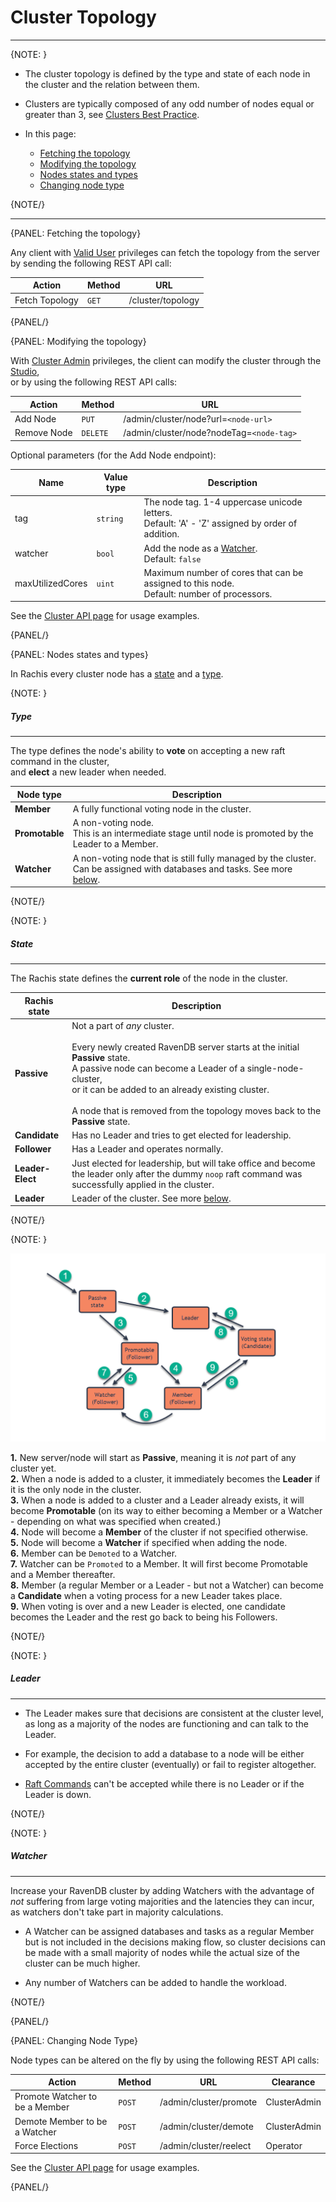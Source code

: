 # Cluster Topology
---

{NOTE: }

* The cluster topology is defined by the type and state of each node in the cluster and the relation between them.  

* Clusters are typically composed of any odd number of nodes equal or greater than 3, see [Clusters Best Practice](../../../server/clustering/cluster-best-practice-and-configuration).  

* In this page:
    * [Fetching the topology](../../../server/clustering/rachis/cluster-topology#fetching-the-topology)
    * [Modifying the topology](../../../server/clustering/rachis/cluster-topology#modifying-the-topology)
    * [Nodes states and types](../../../server/clustering/rachis/cluster-topology#nodes-states-and-types)
    * [Changing node type](../../../server/clustering/rachis/cluster-topology#changing-node-type)  

{NOTE/}

---

{PANEL: Fetching the topology}

Any client with [Valid User](../../security/authorization/security-clearance-and-permissions#user) privileges can fetch the topology from the server
by sending the following REST API call:

| Action         | Method   | URL               |
|----------------|----------|-------------------|
| Fetch Topology | `GET`    | /cluster/topology |

{PANEL/}

{PANEL: Modifying the topology}

With [Cluster Admin](../../../server/security/authorization/security-clearance-and-permissions#cluster-admin) privileges, 
the client can modify the cluster through the [Studio](../../../studio/cluster/cluster-view#cluster-view-operations),  
or by using the following REST API calls:  

| Action      | Method   | URL                                      |
|-------------|----------|------------------------------------------|
| Add Node    | `PUT`    | /admin/cluster/node?url=`<node-url>`     |
| Remove Node | `DELETE` | /admin/cluster/node?nodeTag=`<node-tag>` |

Optional parameters (for the Add Node endpoint):

| Name             | Value type   | Description                                                                                                  |
|------------------|--------------|--------------------------------------------------------------------------------------------------------------|
| tag              | `string`     | The node tag. 1-4 uppercase unicode letters.<br>Default: 'A' - 'Z' assigned by order of addition.            |
| watcher          | `bool`       | Add the node as a [Watcher](../../../server/clustering/rachis/cluster-topology#watcher).<br>Default: `false` |
| maxUtilizedCores | `uint`       | Maximum number of cores that can be assigned to this node.<br>Default: number of processors.                 |

See the [Cluster API page](../../../server/clustering/cluster-api) for usage examples.

{PANEL/}

{PANEL: Nodes states and types}

In Rachis every cluster node has a [state](../../../server/clustering/rachis/cluster-topology#state) and a [type](../../../server/clustering/rachis/cluster-topology#type).  

{NOTE: }

##### Type
---

The type defines the node's ability to **vote** on accepting a new raft command in the cluster,  
and **elect** a new leader when needed.  

| Node type      | Description                                                                                                                                                                                |
|----------------|--------------------------------------------------------------------------------------------------------------------------------------------------------------------------------------------|
| **Member**     | A fully functional voting node in the cluster.                                                                                                                                             |
| **Promotable** | A non-voting node. <br/>This is an intermediate stage until node is promoted by the Leader to a Member.                                                                                    |
| **Watcher**    | A non-voting node that is still fully managed by the cluster. <br/>Can be assigned with databases and tasks. See more [below](../../../server/clustering/rachis/cluster-topology#watcher). |

{NOTE/}

{NOTE: }

##### State
---

The Rachis state defines the **current role** of the node in the cluster.

| Rachis state     | Description                                                                                                                                                                                                                                                                                                                      |
|------------------|----------------------------------------------------------------------------------------------------------------------------------------------------------------------------------------------------------------------------------------------------------------------------------------------------------------------------------|
| **Passive**      | Not a part of _any_ cluster.<br/><br/>Every newly created RavenDB server starts at the initial **Passive** state.<br/>A passive node can become a Leader of a single-node-cluster,<br/>or it can be added to an already existing cluster.<br/><br/>A node that is removed from the topology moves back to the **Passive** state. |
| **Candidate**    | Has no Leader and tries to get elected for leadership.                                                                                                                                                                                                                                                                           |
| **Follower**     | Has a Leader and operates normally.                                                                                                                                                                                                                                                                                              |
| **Leader-Elect** | Just elected for leadership, but will take office and become the leader only after the dummy `noop` raft command was successfully applied in the cluster.                                                                                                                                                                        |
| **Leader**       | Leader of the cluster. See more [below](../../../server/clustering/rachis/cluster-topology#leader).                                                                                                                                                                                                                              |

{NOTE/}

{NOTE: }

![Figure 3. States Transitions](images/cluster-states.png "Cluster Nodes States Flow")

**1.** New server/node will start as **Passive**, meaning it is _not_ part of any cluster yet.  
**2.** When a node is added to a cluster, it immediately becomes the **Leader** if it is the only node in the cluster.  
**3.** When a node is added to a cluster and a Leader already exists, it will become **Promotable** (on its way to either becoming a Member or a Watcher - depending on what was specified when created.)  
**4.** Node will become a **Member** of the cluster if not specified otherwise.  
**5.** Node will become a **Watcher** if specified when adding the node.  
**6.** Member can be `Demoted` to a Watcher.  
**7.** Watcher can be `Promoted` to a Member. It will first become Promotable and a Member thereafter.  
**8.** Member (a regular Member or a Leader - but not a Watcher) can become a **Candidate** when a voting process for a new Leader takes place.  
**9.** When voting is over and a new Leader is elected, one candidate becomes the Leader and the rest go back to being his Followers.  

{NOTE/}

{NOTE: }

##### Leader
---
 
* The Leader makes sure that decisions are consistent at the cluster level, as long as a majority of the nodes are functioning and can talk to the Leader.  

* For example, the decision to add a database to a node will be either accepted by the entire cluster (eventually) or fail to register altogether.  

* [Raft Commands](../../../server/clustering/rachis/consensus-operations#raft-commands-implementation-details) can't be accepted while there is no Leader or if the Leader is down.  

{NOTE/}

{NOTE: }

##### Watcher
---

Increase your RavenDB cluster by adding Watchers with the advantage of _not_ suffering from large voting majorities and the latencies they can incur, 
as watchers don't take part in majority calculations.  

* A Watcher can be assigned databases and tasks as a regular Member but is not included in the decisions making flow,
  so cluster decisions can be made with a small majority of nodes while the actual size of the cluster can be much higher.  

* Any number of Watchers can be added to handle the workload.  

{NOTE/}

{PANEL/}

{PANEL: Changing Node Type}

Node types can be altered on the fly by using the following REST API calls:

| Action                         | Method  | URL                    | Clearance    |
|--------------------------------|---------|------------------------|--------------|
| Promote Watcher to be a Member | `POST`  | /admin/cluster/promote | ClusterAdmin |
| Demote Member to be a Watcher  | `POST`  | /admin/cluster/demote  | ClusterAdmin |
| Force Elections                | `POST`  | /admin/cluster/reelect | Operator     |

See the [Cluster API page](../../../server/clustering/cluster-api) for usage examples.

{PANEL/}
